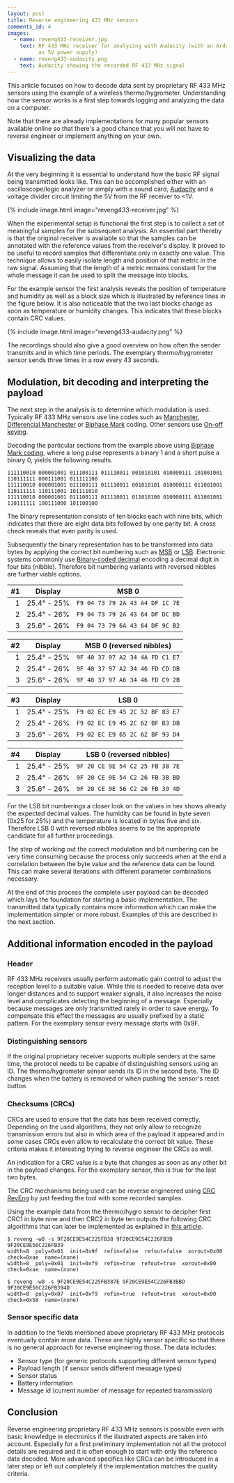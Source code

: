 ```yaml
---
layout: post
title: Reverse engineering 433 MHz sensors
comments_id: 4
images:
  - name: reveng433-receiver.jpg
    text: RF 433 MHz receiver for analyzing with Audacity (with an Arduino Uno
          as 5V power supply)
  - name: reveng433-audacity.png
    text: Audacity showing the recorded RF 433 MHz signal
---
```


This article focuses on how to decode data sent by proprietary
RF&nbsp;433&nbsp;MHz sensors using the example of a wireless
thermo/hygrometer. Understanding how the sensor works is a first step towards
logging and analyzing the data on a computer.

Note that there are already implementations for many popular sensors
available online so that there's a good chance that you will not have to
reverse engineer or implement anything on your own.

## Visualizing the data

At the very beginning it is essential to understand how the basic RF signal
being transmitted looks like. This can be accomplished either with an
oscilloscope/logic analyzer or simply with a sound card, [Audacity] and a
voltage divider circuit limiting the 5V from the RF receiver to <1V.

{% include image.html image="reveng433-receiver.jpg" %}

When the experimental setup is functional the first step is to collect a set
of meaningful samples for the subsequent analysis. An essential part thereby
is that the original receiver is available so that the samples can be annotated
with the reference values from the receiver's display.
It proved to be useful to record samples that differentiate only in exactly one
value. This technique allows to easily isolate length and position of that
metric in the raw signal. Assuming that the length of a metric remains constant
for the whole message it can be used to split the message into blocks.

For the example sensor the first analysis reveals the position of temperature
and humidity as well as a block size which is illustrated by reference lines in
the figure below. It is also noticeable that the two last blocks change as soon
as temperature or humidity changes. This indicates that these blocks contain
CRC values.

{% include image.html image="reveng433-audacity.png" %}

The recordings should also give a good overview on how often the sender
transmits and in which time periods. The exemplary thermo/hygrometer sensor
sends three times in a row every 43 seconds.

[Audacity]: http://audacity.sourceforge.net

## Modulation, bit decoding and interpreting the payload

The next step in the analysis is to determine which modulation is used.
Typically RF&nbsp;433&nbsp;MHz sensors use line codes such as [Manchester][MC],
[Differencial Manchester][BMC] or [Biphase Mark][BMC] coding. Other sensors use
[On-off keying][OOK].

Decoding the particular sections from the example above using
[Biphase Mark coding][BMC], where a long pulse represents a binary 1 and a
short pulse a binary 0, yields the following results.

```
111110010 000001001 011100111 011110011 001010101 010000111 101001001 110111111 000111001 011111100
111110010 000001001 011100111 011110011 001010101 010000111 011001001 110111111 110111001 101111010
111110010 000001001 011100111 011110011 011010100 010000111 011001001 110111111 100111000 101100100
```

The binary representation consists of ten blocks each with nine bits, which
indicates that there are eight data bits followed by one parity bit. A cross
check reveals that even parity is used.

Subsequently the binary representation has to be transformed into data bytes
by applying the correct bit numbering such as [MSB] or [LSB]. Electronic
systems commonly use [Binary-coded decimal][BCD] encoding a decimal digit in
four bits (nibble). Therefore bit numbering variants with reversed nibbles are
further viable options.

 #1| Display     | MSB&nbsp;0
--:|:-----------:|:-----------------------------:
 1 | 25.4° - 25% |`F9 04 73 79 2A 43 A4 DF 1C 7E`
 2 | 25.4° - 26% |`F9 04 73 79 2A 43 64 DF DC BD`
 3 | 25.6° - 26% |`F9 04 73 79 6A 43 64 DF 9C B2`

 #2| Display     | MSB&nbsp;0 (reversed nibbles)
--:|:-----------:|:-----------------------------:
 1 | 25.4° - 25% |`9F 40 37 97 A2 34 4A FD C1 E7`
 2 | 25.4° - 26% |`9F 40 37 97 A2 34 46 FD CD DB`
 3 | 25.6° - 26% |`9F 40 37 97 A6 34 46 FD C9 2B`

 #3| Display     | LSB&nbsp;0
--:|:-----------:|:-----------------------------:
 1 | 25.4° - 25% |`F9 02 EC E9 45 2C 52 BF 83 E7`
 2 | 25.4° - 26% |`F9 02 EC E9 45 2C 62 BF B3 DB`
 3 | 25.6° - 26% |`F9 02 EC E9 65 2C 62 BF 93 D4`

 #4| Display     | LSB&nbsp;0 (reversed nibbles)
--:|:-----------:|:-----------------------------:
 1 | 25.4° - 25% |`9F 20 CE 9E 54 C2 25 FB 38 7E`
 2 | 25.4° - 26% |`9F 20 CE 9E 54 C2 26 FB 3B BD`
 3 | 25.6° - 26% |`9F 20 CE 9E 56 C2 26 FB 39 4D`

For the LSB bit numberings a closer look on the values in hex shows already the
expected decimal values. The humidity can be found in byte seven (0x25 for
25%) and the temperature is located in bytes five and six. Therefore
LSB&nbsp;0 with reversed nibbles seems to be the appropriate candidate for all
further proceedings.

The step of working out the correct modulation and bit numbering can be very
time consuming because the process only succeeds when at the end a correlation
between the byte value and the reference data can be found. This can make
several iterations with different parameter combinations necessary.

At the end of this process the complete user payload can be decoded which lays
the foundation for starting a basic implementation. The transmitted data
typically contains more information which can make the implementation simpler
or more robust. Examples of this are described in the next section.

[MC]: http://en.wikipedia.org/wiki/Manchester_encoding
[BMC]: http://en.wikipedia.org/wiki/Biphase_mark_code
[OOK]: http://en.wikipedia.org/wiki/On-off_keying
[BCD]: http://en.wikipedia.org/wiki/Binary-coded_decimal
[MSB]: http://en.wikipedia.org/wiki/Bit_numbering
[LSB]: http://en.wikipedia.org/wiki/Bit_numbering

## Additional information encoded in the payload

### Header

RF&nbsp;433&nbsp;MHz receivers usually perform automatic gain control to adjust
the reception level to a suitable value. While this is needed to receive data
over longer distances and to support weaker signals, it also increases the
noise level and complicates detecting the beginning of a message. Especially
because messages are only transmitted rarely in order to save energy. To
compensate this effect the messages are usually prefixed by a static pattern.
For the exemplary sensor every message starts with 0x9F.

### Distinguishing sensors

If the original proprietary receiver supports multiple senders at the same
time, the protocol needs to be capable of distinguishing sensors using an ID.
The thermo/hygrometer sensor sends its ID in the second byte. The ID changes
when the battery is removed or when pushing the sensor's reset button.

### Checksums (CRCs)

CRCs are used to ensure that the data has been received correctly. Depending
on the used algorithms, they not only allow to recognize transmission errors
but also in which area of the payload it appeared and in some cases CRCs even
allow to recalculate the correct bit value. These criteria makes it interesting
trying to reverse engineer the CRCs as well.

An indication for a CRC value is a byte that changes as soon as any other bit
in the payload changes. For the exemplary sensor, this is true for the last two
bytes.

The CRC mechanisms being used can be reverse engineered using
[CRC RevEng][CRC-RE] by just feeding the tool with some recorded samples.

Using the example data from the thermo/hygro sensor to decipher first CRC1 in
byte nine and then CRC2 in byte ten outputs the following CRC algorithms that
can later be implemented as explained in [this article][CRC-IMPL].

```
$ reveng -w8 -s 9F20CE9E54C225FB38 9F20CE9E54C226FB3B 9F20CE9E56C226FB39
width=8  poly=0x01  init=0x9f  refin=false  refout=false  xorout=0x00  check=0xae  name=(none)
width=8  poly=0x01  init=0xf9  refin=true  refout=true  xorout=0x00  check=0xae  name=(none)

$ reveng -w8 -s 9F20CE9E54C225FB387E 9F20CE9E54C226FB3BBD 9F20CE9E56C226FB394D
width=8  poly=0x07  init=0xf9  refin=true  refout=true  xorout=0x00  check=0x58  name=(none)
```

[CRC-RE]: http://reveng.sourceforge.net
[CRC-IMPL]: http://www.barrgroup.com/Embedded-Systems/How-To/CRC-Calculation-C-Code

### Sensor specific data

In addition to the fields mentioned above proprietary RF&nbsp;433&nbsp;MHz
protocols eventually contain more data. These are highly sensor specific so
that there is no general approach for reverse engineering those. The data
includes:

- Sensor type (for generic protocols supporting different sensor types)
- Payload length (if sensor sends different message types)
- Sensor status
- Battery information
- Message id (current number of message for repeated transmission)

## Conclusion

Reverse engineering proprietary RF&nbsp;433&nbsp;MHz sensors is possible even
with basic knowledge in electronics if the illustrated aspects are taken into
account. Especially for a first preliminary implementation not all the protocol
details are required and it is often enough to start with only the reference
data decoded. More advanced specifics like CRCs can be introduced in a later
step or left out completely if the implementation matches the quality criteria.
